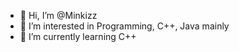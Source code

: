 - 👋 Hi, I’m @Minkizz
- 👀 I’m interested in Programming, C++, Java mainly
- 🌱 I’m currently learning C++
